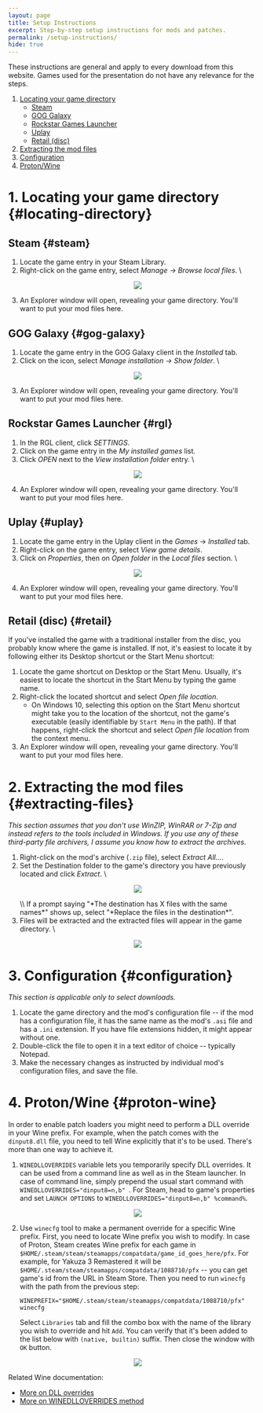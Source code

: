 ```yaml
---
layout: page
title: Setup Instructions
excerpt: Step-by-step setup instructions for mods and patches.
permalink: /setup-instructions/
hide: true
---
```


These instructions are general and apply to every download from this website.
Games used for the presentation do not have any relevance for the steps.

1. [Locating your game directory](#locating-directory)
    * [Steam](#steam)
    * [GOG Galaxy](#gog-galaxy)
    * [Rockstar Games Launcher](#rgl)
    * [Uplay](#uplay)
    * [Retail (disc)](#retail)
2. [Extracting the mod files](#extracting-files)
3. [Configuration](#configuration)
4. [Proton/Wine](#proton-wine)

# 1. Locating your game directory {#locating-directory}

## Steam {#steam}

1. Locate the game entry in your Steam Library.
2. Right-click on the game entry, select *Manage -> Browse local files*. \\
    <p align="center">
    <img src="{% link assets/img/setup/steam.jpg %}">
    </p>
3. An Explorer window will open, revealing your game directory. You'll want to put your mod files here.

## GOG Galaxy {#gog-galaxy}

1. Locate the game entry in the GOG Galaxy client in the *Installed* tab.
2. Click on the <i class='fas icomoon icon-gog-settings'></i> icon, select *Manage installation -> Show folder*. \\
    <p align="center">
    <img src="{% link assets/img/setup/gog-galaxy.jpg %}">
    </p>
3. An Explorer window will open, revealing your game directory. You'll want to put your mod files here.

## Rockstar Games Launcher {#rgl}

1. In the RGL client, click *SETTINGS*.
2. Click on the game entry in the *My installed games* list.
3. Click *OPEN* next to the *View installation folder* entry. \\
    <p align="center">
    <img src="{% link assets/img/setup/rgl.jpg %}">
    </p>
4. An Explorer window will open, revealing your game directory. You'll want to put your mod files here.

## Uplay {#uplay}

1. Locate the game entry in the Uplay client in the *Games* -> *Installed* tab.
2. Right-click on the game entry, select *View game details*.
2. Click on *Properties*, then on *Open folder* in the *Local files* section. \\
    <p align="center">
    <img src="{% link assets/img/setup/uplay.jpg %}">
    </p>
4. An Explorer window will open, revealing your game directory. You'll want to put your mod files here.

## Retail (disc) {#retail}

If you've installed the game with a traditional installer from the disc, you probably know where the game is installed.
If not, it's easiest to locate it by following either its Desktop shortcut or the Start Menu shortcut:

1. Locate the game shortcut on Desktop or the Start Menu. Usually, it's easiest to locate the shortcut in the Start Menu by typing the game name.
2. Right-click the located shortcut and select *Open file location*.
    * On Windows 10, selecting this option on the Start Menu shortcut might take you to the location of the shortcut, not the game's executable
      (easily identifiable by `Start Menu` in the path). If that happens, right-click the shortcut and select *Open file location* from the context menu.
3. An Explorer window will open, revealing your game directory. You'll want to put your mod files here.   

# 2. Extracting the mod files {#extracting-files}
_This section assumes that you don't use WinZIP, WinRAR or 7-Zip and instead refers to the tools included in Windows._
_If you use any of these third-party file archivers, I assume you know how to extract the archives._

1. Right-click on the mod's archive (`.zip` file), select *Extract All...*.
2. Set the Destination folder to the game's directory you have previously located and click *Extract*. \\
    <p align="center">
    <img src="{% link assets/img/setup/extract-all.jpg %}">
    </p> \\
    If a prompt saying "*The destination has X files with the same names*" shows up, select "*Replace the files in the destination*".
3. Files will be extracted and the extracted files will appear in the game directory. \\
    <p align="center">
    <img src="{% link assets/img/setup/mod-files.jpg %}">
    </p>

# 3. Configuration {#configuration}
_This section is applicable only to select downloads._

1. Locate the game directory and the mod's configuration file -- if the mod has a configuration file,
   it has the same name as the mod's `.asi` file and has a `.ini` extension. If you have file extensions hidden,
   it might appear without one.
2. Double-click the file to open it in a text editor of choice -- typically Notepad.
3. Make the necessary changes as instructed by individual mod's configuration files, and save the file.

# 4. Proton/Wine {#proton-wine}
In order to enable patch loaders you might need to perform a DLL override in your Wine prefix.
For example, when the patch comes with the `dinput8.dll` file, you need to tell Wine explicitly that it's to be used.
There's more than one way to achieve it.

1. `WINEDLLOVERRIDES` variable lets you temporarily specify DLL overrides. It can be used from a command line as well as in the Steam launcher.
   In case of command line, simply prepend the usual start command with `WINEDLLOVERRIDES="dinput8=n,b" `. For Steam, head to game's properties
   and set `LAUNCH OPTIONS` to `WINEDLLOVERRIDES="dinput8=n,b" %command%`.
    <p align="center">
    <img src="{% link assets/img/setup/steam-wine-dll-override.png %}">
    </p>
2. Use `winecfg` tool to make a permanent override for a specific Wine prefix. First, you need to locate Wine prefix you wish to modify.
   In case of Proton, Steam creates Wine prefix for each game in `$HOME/.steam/steam/steamapps/compatdata/game_id_goes_here/pfx`. For example,
   for Yakuza 3 Remastered it will be `$HOME/.steam/steam/steamapps/compatdata/1088710/pfx` -- you can get game's id from the URL in Steam Store.
   Then you need to run `winecfg` with the path from the previous step:
   ```
   WINEPREFIX="$HOME/.steam/steam/steamapps/compatdata/1088710/pfx" winecfg
   ```
   Select `Libraries` tab and fill the combo box with the name of the library you wish to override and hit `Add`.
   You can verify that it's been added to the list below with `(native, builtin)` suffix. Then close the window with `OK` button.
    <p align="center">
    <img src="{% link assets/img/setup/winecfg-dll-override.png %}">
    </p>


Related Wine documentation:
- [More on DLL overrides](https://wiki.winehq.org/Wine_User's_Guide#DLL_Overrides)
- [More on WINEDLLOVERRIDES method](https://wiki.winehq.org/Wine_User's_Guide#WINEDLLOVERRIDES.3DDLL_Overrides)
